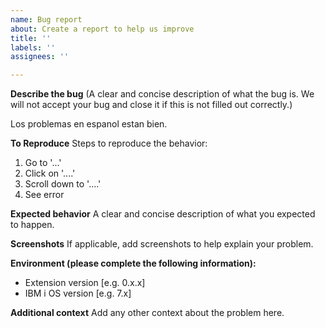 ```yaml
---
name: Bug report
about: Create a report to help us improve
title: ''
labels: ''
assignees: ''

---
```


**Describe the bug**
(A clear and concise description of what the bug is. We will not accept your bug and close it if this is not filled out correctly.)

Los problemas en espanol estan bien.

**To Reproduce**
Steps to reproduce the behavior:
1. Go to '...'
2. Click on '....'
3. Scroll down to '....'
4. See error

**Expected behavior**
A clear and concise description of what you expected to happen.

**Screenshots**
If applicable, add screenshots to help explain your problem.

**Environment (please complete the following information):**
 - Extension version [e.g. 0.x.x]
 - IBM i OS version [e.g. 7.x]

**Additional context**
Add any other context about the problem here.

